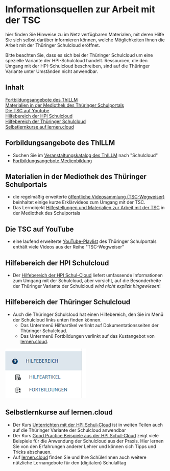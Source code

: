 # Informationsquellen zur Arbeit mit der TSC

hier finden Sie Hinweise zu im Netz verfügbaren Materialen, mit deren Hilfe Sie sich selbst darüber informieren können, welche Möglichkeiten Ihnen die Arbeit mit der Thüringer Schulcloud eröffnet.

Bitte beachten Sie, dass es sich bei der Thüringer Schulcloud um eine spezielle Variante der HPI-Schulcloud handelt. Ressourcen, die den Umgang mit der HPI-Schulcloud beschreiben, sind auf die Thüringer Variante unter Umständen nicht anwendbar.

## Inhalt
[Fortbildungsangebote des ThILLM](#forbildungsangebote-des_thillm)  
[Materialien in der Mediothek des Thüringer Schulportals](#materialien-in-der-mediothek-des-thueringer-schulportals)  
[Die TSC auf Youtube](#die-tsc-auf-youtube)  
[Hilfebereich der HPI Schulcloud](#hilfebereich-der-hpi-schulcloud)  
[Hilfebereich der Thüringer Schulcloud](#hilfebereich-der-thüringer-schulcloud)  
[Selbstlernkurse auf lernen.cloud](#selbstlernkurse-auf-lernencloud)

## Forbildungsangebote des ThILLM
* Suchen Sie im [Veranstaltungskatalog des ThILLM](https://www.schulportal-thueringen.de/catalog) nach "Schulcloud"
* [Fortbildungsangebote Medienbildung](https://www.schulportal-thueringen.de/home/medienbildung/fortbildungsangebote)

## Materialien in der Mediothek des Thüringer Schulportals
* die regelmäßig erweiterte [öffentliche Videosammlung (TSC-Wegweiser)](https://www.schulportal-thueringen.de/web/guest/media/detail?tspi=12584
) beinhaltet einige kurze Erklärvideos zum Umgang mit der TSC.
* Das Lernobjekt [Hilfestellungen und Materialien zur Arbeit mit der TSC](https://www.schulportal-thueringen.de/web/guest/media/detail?tspi=12581) in der Mediothek des Schulportals

## Die TSC auf YouTube
* eine laufend erweiterte [YouTube-Playlist](https://www.youtube.com/playlist?list=PL92TidOtRHpWIrFOa5K_hhIGROTEKaOt5) des Thüringer Schulportals enthält viele Videos aus der Reihe "TSC-Wegweiser"

## Hilfebereich der HPI Schulcloud
* Der [Hilfebereich der HPI Schul-Cloud](https://docs.hpi-schul-cloud.org/display/SCDOK/Hilfebereich+der+HPI+Schul-Cloud) liefert umfassende Informationen zum Umgang mit der Schulcloud, aber vorsicht, auf die Besonderheite der Thüringer Variante der Schulcloud _wird nicht explizit hingewiesen_!

## Hilfebereich der Thüringer Schulcloud
* Auch die Thüringer Schulcloud hat einen Hilfebereich, den Sie im Menü der Schulcloud links unten finden können.
  * Das Untermenü Hilfeartikel verlinkt auf Dokumentationsseiten der Thüringer Schulcloud.
  * Das Untermenü Fortbildungen verlinkt auf das Kustangebot von [lernen.cloud](https://lernen.cloud).

![Hilfebereich im Menü der TSC](https://github.com/kaback/Grundkurs-Thueringer-Schulcloud-fuer-Lehrer/blob/main/02-Informationsquellen-zur-Arbeit-mit-der-TSC/tsc-menue-hilfebereich.png?raw=true)



## Selbstlernkurse auf lernen.cloud
* Der Kurs [Unterrichten mit der HPI Schul-Cloud](https://lernen.cloud/courses/fortbildung_sc2020) ist in weiten Teilen auch auf die Thüringer Variante der Schulcloud anwendbar
* Der Kurs [Good Practice Beispiele aus der HPI Schul-Cloud](https://lernen.cloud/courses/goodpractice_sc2020?locale=de) zeigt viele Beispiele für die Anwendung der Schulcloud aus der Praxis. Hier lernen Sie von den Erfahrungen anderer Lehrer und können sich Tipps und Tricks abschauen.
* Auf [lernen.cloud](https://lernen.cloud/) finden Sie und Ihre SchülerInnen auch weitere nützliche Lernangebote für den (digitalen) Schulalltag